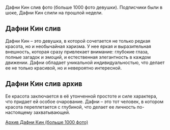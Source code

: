 <p>Дафни Кин слив фото (больше 1000 фото девушки). Подписчики были в шоке, Дафни Кин слили на прошлой недели.</p>
<h2>Дафни Кин слив</h2>
<p>Дафни Кин &ndash; это девушка, в которой сочетается не только редкая красота, но и необычайная харизма. У нее яркая и выразительная внешность, которая сразу привлекает внимание: глубокие глаза, полные загадок и эмоций, и естественная элегантность в каждом движении. Дафни обладает уникальной индивидуальностью, что делает ее не только красивой, но и невероятно интересной.</p>
<h2>Дафни Кин слив архив</h2>
<p>Ее красота заключается в её утонченной простоте и силе характера, что придает ей особое очарование. Дафни &ndash; это тот человек, в котором красота переплетается с глубиной, что делает ее личность по-настоящему захватывающей.</p>
<p><a href="http://cloudanex.com/file/14e2546">Архив Дафни Кин (больше 1000 фото)</a></p>
